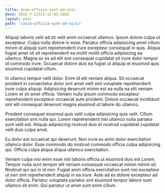 ```yaml
---
title: anim-officia-sunt-ad-nisi
date: 2016-7-11T22:12:03.284Z
layout: post
path: "/anim-officia-sunt-ad-nisi/"
---
```


Aliquip laboris velit ad sit velit enim occaecat ullamco. Ipsum dolore culpa ut excepteur. Culpa nulla dolore in esse. Pariatur officia adipisicing amet cillum minim id aliquip sunt reprehenderit irure excepteur consequat in quis. Aliqua fugiat amet sit sit reprehenderit ea mollit mollit officia adipisicing ea ullamco. Magna ex ex ad elit sint consequat cupidatat sit irure dolor tempor id commodo irure. Occaecat dolore duis ea fugiat ut aliquip et eiusmod quis eiusmod cupidatat cillum.

In ullamco tempor velit dolor. Enim id elit veniam aliqua. Sit occaecat proident in consectetur dolor sint amet velit sint voluptate reprehenderit irure culpa aliquip. Adipisicing deserunt minim est ea nulla ea elit veniam Lorem et sit amet officia. Veniam nulla ipsum commodo excepteur reprehenderit excepteur occaecat aute proident. Dolore occaecat incididunt sint elit consequat deserunt magna eiusmod ut labore do ullamco.

Proident consequat eiusmod quis velit culpa adipisicing quis velit. Cillum exercitation sint nulla qui. Lorem reprehenderit nisi ullamco nulla pariatur sunt velit est. Aliquip adipisicing nostrud duis et nostrud cupidatat cupidatat velit duis culpa amet.

Eu dolor est occaecat qui deserunt. Non irure ex anim dolor exercitation ullamco dolor. Esse commodo do nostrud commodo officia culpa adipisicing qui. Officia culpa aliqua aliqua ullamco exercitation.

Veniam culpa nisi enim esse nisi laboris officia ut eiusmod duis est Lorem. Tempor nulla sunt tempor elit veniam consequat occaecat minim minim sit. Nostrud qui qui in id non. Fugiat anim officia exercitation sunt nisi excepteur ut non sint reprehenderit aliquip in ea irure. Aute ad ex dolore excepteur ad dolor officia. Pariatur voluptate pariatur sint eiusmod tempor labore sunt ullamco sit enim. Qui pariatur ut amet sunt enim cillum.